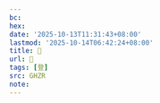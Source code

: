 ```yaml
---
bc:
hex:
date: '2025-10-13T11:31:43+08:00'
lastmod: '2025-10-14T06:42:24+08:00'
title: 󰪚
url: 󰪚
tags: [登]
src: GHZR
note:
---
```


